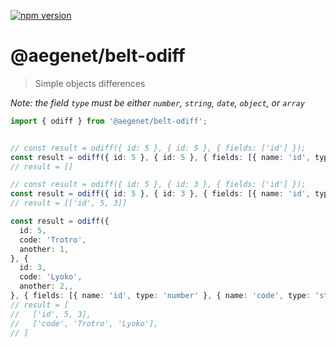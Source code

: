 [![npm version](https://img.shields.io/npm/v/@aegenet/belt-odiff.svg)](https://www.npmjs.com/package/@aegenet/belt-odiff)
<br>

# @aegenet/belt-odiff

> Simple objects differences

_Note: the field `type` must be either `number`, `string`, `date`, `object`, or `array`_

```typescript
import { odiff } from '@aegenet/belt-odiff';


// const result = odiff({ id: 5 }, { id: 5 }, { fields: ['id'] });
const result = odiff({ id: 5 }, { id: 5 }, { fields: [{ name: 'id', type: 'number' }] });
// result = []
```


```typescript
// const result = odiff({ id: 5 }, { id: 3 }, { fields: ['id'] });
const result = odiff({ id: 5 }, { id: 3 }, { fields: [{ name: 'id', type: 'number' }] });
// result = [['id', 5, 3]]
```

```typescript
const result = odiff({
  id: 5,
  code: 'Trotro',
  another: 1,
}, {
  id: 3,
  code: 'Lyoko',
  another: 2,, 
}, { fields: [{ name: 'id', type: 'number' }, { name: 'code', type: 'string' }] });
// result = [
//   ['id', 5, 3],
//   ['code', 'Trotro', 'Lyoko'],
// ]
```
